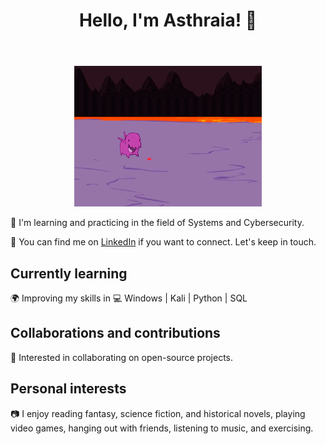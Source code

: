 <body>
<header>
            <h1>Hello, I'm Asthraia! 🌟</h1>
</header>
            <p align="center">
            <img src="https://raw.githubusercontent.com/Asthraia/profile/main/4f1n.gif" 
             width="300" 
             height="225">
            </p>
<section>
            <p>🌱 I'm learning and practicing in the field of Systems and Cybersecurity.</p>
            <p>💬 You can find me on <a href="https://www.linkedin.com/in/mjmartinezleo/" class="highlight">LinkedIn</a> if you want to connect. Let's keep in touch.</p>
</section>
<section>
            <h2>Currently learning</h2>
            <p>🌍 Improving my skills in <span class="highlight">💻 Windows | Kali | Python | SQL </span></p>
</section>
<section>
            <h2>Collaborations and contributions</h2>
            <p>🤝 Interested in collaborating on open-source projects.</p>
</section>
<section>
            <h2>Personal interests</h2>
            <p>📷 I enjoy reading fantasy, science fiction, and historical novels, playing video games, hanging out with friends, listening to music, and exercising.</p>
</section>
</body>
